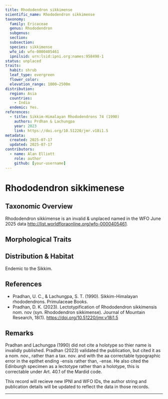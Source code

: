 ```yaml
---
title: Rhododendron sikkimense
scientific_name: Rhododendron sikkimense
taxonomy:
  family: Ericaceae
  genus: Rhododendron
  subgenus: 
  section: 
  subsection: 
  species: sikkimense
  wfo_id: wfo-0000405461
  ipnilsid: urn:lsid:ipni.org:names:958498-1
status: unplaced
traits:
  habit: shrub
  leaf_type: evergreen
  flower_color: 
  elevation_range: 1000–2500m
distribution:
  region: Asia
  countries:
    - India
  endemic: Yes.
references:
  - title: Sikkim-Himalayan Rhododendrons 74 (1990)
    authors: Prdhan & Lachungpa
    year: 2023
    link: https://doi.org/10.51220/jmr.v18i1.5 
metadata:
  created: 2025-07-17
  updated: 2025-07-17
contributors:
  - name: Alan Elliott
    role: author
    github: [your-username]
---
```


# Rhododendron sikkimenese

## Taxonomic Overview  
Rhododendron sikkimense is an invalid & unplaced named in the WFO June 2025 data http://list.worldfloraonline.org/wfo-0000405461. 

## Morphological Traits  


## Distribution & Habitat  
Endemic to the Sikkim.

## References  
- Pradhan, U. C., & Lachungpa, S. T. (1990). Sikkim-Himalayan rhododendrons. Primulaceae Books.
- Pradhan, D. K. (2023). Lectotypification of Rhododendron sikkimensis nom. nov (syn. Rhododendron sikkimense). Journal of Mountain Research, 18(1). https://doi.org/10.51220/jmr.v18i1.5 


## Remarks  
Pradhan and Lachungpa (1990) did not cite a holotype so thier name is invalidly published. Pradhan (2023) validated the publication, but cited it as a nom. nov., rather than a tax. nov. and with the aa correctable typographic error in the epithet ending -ensis rather than, -ense. He also cited the Edinburgh specimen as a lectotype rather than a holotype, this is correctable under Art. 40.1 of the Mardid code.

This record will recieve new IPNI and WFO IDs, the author string and publication details will be updated to reflect the data in those records.

---
